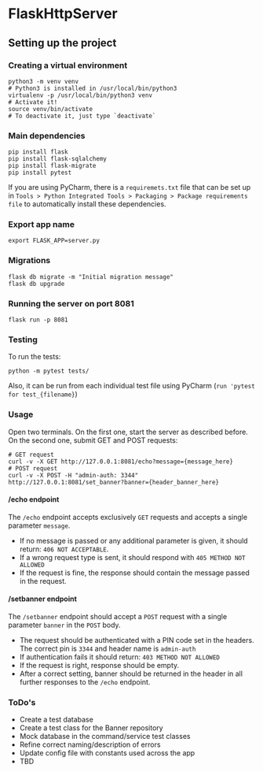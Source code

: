 # FlaskHttpServer

## Setting up the project

### Creating a virtual environment

```
python3 -m venv venv
# Python3 is installed in /usr/local/bin/python3
virtualenv -p /usr/local/bin/python3 venv
# Activate it!
source venv/bin/activate
# To deactivate it, just type `deactivate`
```

### Main dependencies
```shell script
pip install flask
pip install flask-sqlalchemy
pip install flask-migrate
pip install pytest
```

If you are using PyCharm, there is a `requiremets.txt` file that can be set up in `Tools > Python Integrated Tools > Packaging > Package requirements file` to automatically install these dependencies.

### Export app name
```shell script
export FLASK_APP=server.py
```

### Migrations
```shell script
flask db migrate -m "Initial migration message"
flask db upgrade
```

### Running the server on port 8081
```shell script
flask run -p 8081
```

### Testing
To run the tests:
```shell script
python -m pytest tests/
```

Also, it can be run from each individual test file using PyCharm (`run 'pytest for test_{filename}`)

### Usage
Open two terminals. On the first one, start the server as described before. On the second one, submit GET and POST requests:
```shell script
# GET request
curl -v -X GET http://127.0.0.1:8081/echo?message={message_here}
# POST request
curl -v -X POST -H "admin-auth: 3344" http://127.0.0.1:8081/set_banner?banner={header_banner_here}
```

#### /echo endpoint
The `/echo` endpoint accepts exclusively `GET` requests and accepts a single parameter `message`.
- If no message is passed or any additional parameter is given, it should return:
`406 NOT ACCEPTABLE`.
- If a wrong request type is sent, it should respond with `405 METHOD NOT
ALLOWED`
- If the request is fine, the response should contain the message passed in the
request.

#### /setbanner endpoint
The `/setbanner` endpoint should accept a `POST` request with a single parameter `banner` in the `POST` body.
- The request should be authenticated with a PIN code set in the headers. The correct pin is `3344` and header name is `admin-auth`
- If authentication fails it should return: `403 METHOD NOT ALLOWED`
- If the request is right, response should be empty.
- After a correct setting, banner should be returned in the header in all further
responses to the `/echo` endpoint.


### ToDo's
- Create a test database
- Create a test class for the Banner repository
- Mock database in the command/service test classes
- Refine correct naming/description of errors
- Update config file with constants used across the app
- TBD